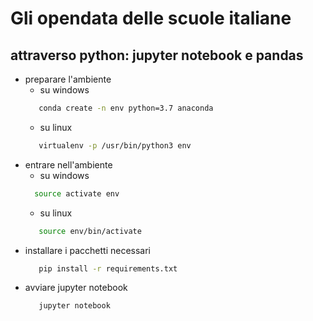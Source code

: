 # Gli opendata delle scuole italiane
## attraverso python: jupyter notebook e pandas

- preparare l'ambiente
  - su windows 
  ```bash 
     conda create -n env python=3.7 anaconda
  ```
  - su linux
  ```bash
     virtualenv -p /usr/bin/python3 env
   ```
- entrare nell'ambiente
  - su windows
  ```bash
    source activate env
  ```
  - su linux
  ```bash
     source env/bin/activate
  ``` 
- installare i pacchetti necessari
  ```bash
     pip install -r requirements.txt
  ```
- avviare jupyter notebook
  ```bash
     jupyter notebook
  ```

